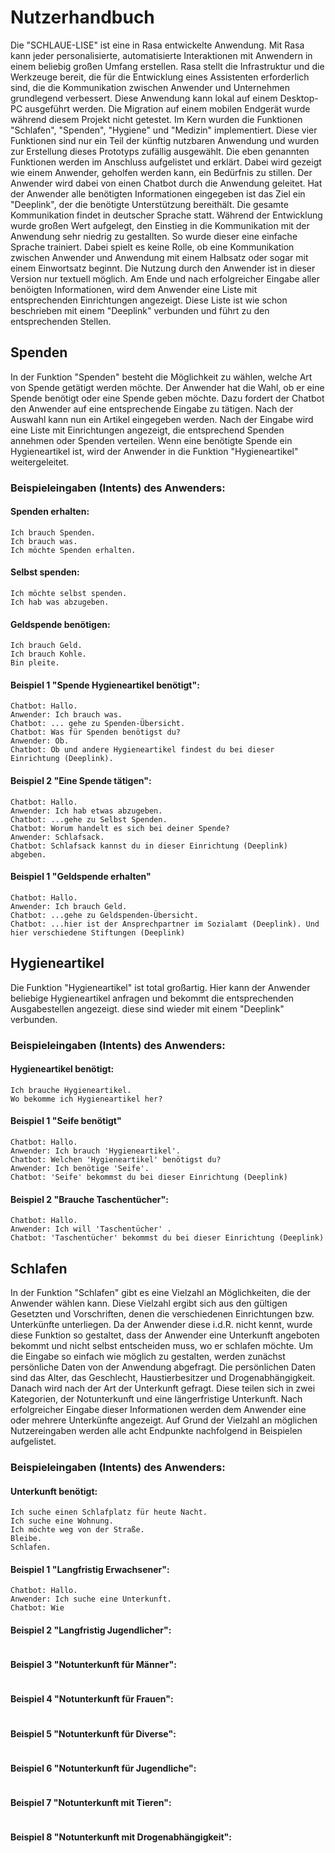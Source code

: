# Nutzerhandbuch
Die "SCHLAUE-LISE" ist eine in Rasa entwickelte Anwendung. Mit Rasa kann jeder personalisierte, automatisierte Interaktionen mit Anwendern in einem beliebig großen Umfang erstellen. Rasa stellt die Infrastruktur und die Werkzeuge bereit, die für die Entwicklung eines Assistenten erforderlich sind, die die Kommunikation zwischen Anwender und Unternehmen grundlegend verbessert.
Diese Anwendung kann lokal auf einem Desktop-PC ausgeführt werden. Die Migration auf einem mobilen Endgerät wurde während diesem Projekt nicht getestet. Im Kern wurden die Funktionen "Schlafen", "Spenden", "Hygiene" und "Medizin" implementiert. Diese vier Funktionen sind nur ein Teil der künftig nutzbaren Anwendung und wurden zur Erstellung dieses Prototyps zufällig ausgewählt.
Die eben genannten Funktionen werden im Anschluss aufgelistet und erklärt. Dabei wird gezeigt wie einem Anwender, geholfen werden kann, ein Bedürfnis zu stillen. Der Anwender wird dabei von einen Chatbot durch die Anwendung geleitet. Hat der Anwender alle benötigten Informationen eingegeben ist das Ziel ein "Deeplink", der die benötigte Unterstützung bereithält. Die gesamte Kommunikation findet in deutscher Sprache statt. Während der Entwicklung wurde großen Wert aufgelegt, den Einstieg in die Kommunikation mit der Anwendung sehr niedrig zu gestallten. So wurde dieser eine einfache Sprache trainiert. Dabei spielt es keine Rolle, ob eine Kommunikation zwischen Anwender und Anwendung mit einem Halbsatz oder sogar mit einem Einwortsatz beginnt. Die Nutzung durch den Anwender ist in dieser Version nur textuell möglich. Am Ende und nach erfolgreicher Eingabe aller benöigten Informationen, wird dem Anwender eine Liste mit entsprechenden Einrichtungen angezeigt. Diese Liste ist wie schon beschrieben mit einem "Deeplink" verbunden und führt zu den entsprechenden Stellen.

  

## Spenden
In der Funktion "Spenden" besteht die Möglichkeit zu wählen, welche Art von Spende getätigt werden möchte. Der Anwender hat die Wahl, ob er eine Spende benötigt oder eine Spende geben möchte. Dazu fordert der Chatbot den Anwender auf eine entsprechende Eingabe zu tätigen. Nach der Auswahl kann nun ein Artikel eingegeben werden. Nach der Eingabe wird eine Liste mit Einrichtungen angezeigt, die entsprechend Spenden annehmen oder Spenden verteilen. Wenn eine benötigte Spende ein Hygieneartikel ist, wird der Anwender in die Funktion "Hygieneartikel" weitergeleitet.
### Beispieleingaben (Intents) des Anwenders:
#### Spenden erhalten:
```
Ich brauch Spenden.
Ich brauch was.
Ich möchte Spenden erhalten.
```

#### Selbst spenden: 
```
Ich möchte selbst spenden.
Ich hab was abzugeben.
```

#### Geldspende benötigen:
```
Ich brauch Geld.
Ich brauch Kohle.
Bin pleite.
```
#### Beispiel 1 "Spende Hygieneartikel benötigt":
```
Chatbot: Hallo.
Anwender: Ich brauch was.
Chatbot: ... gehe zu Spenden-Übersicht.
Chatbot: Was für Spenden benötigst du?
Anwender: Ob.
Chatbot: Ob und andere Hygieneartikel findest du bei dieser Einrichtung (Deeplink).
```
#### Beispiel 2 "Eine Spende tätigen":
```
Chatbot: Hallo.
Anwender: Ich hab etwas abzugeben.
Chatbot: ...gehe zu Selbst Spenden.
Chatbot: Worum handelt es sich bei deiner Spende?
Anwender: Schlafsack.
Chatbot: Schlafsack kannst du in dieser Einrichtung (Deeplink) abgeben.
```
#### Beispiel 1 "Geldspende erhalten"
```
Chatbot: Hallo.
Anwender: Ich brauch Geld.
Chatbot: ...gehe zu Geldspenden-Übersicht.
Chatbot: ...hier ist der Ansprechpartner im Sozialamt (Deeplink). Und hier verschiedene Stiftungen (Deeplink)
```
## Hygieneartikel
Die Funktion "Hygieneartikel" ist total großartig. Hier kann der Anwender beliebige Hygieneartikel anfragen und bekommt die entsprechenden Ausgabestellen angezeigt. diese sind wieder mit einem "Deeplink" verbunden.
### Beispieleingaben (Intents) des Anwenders:
#### Hygieneartikel benötigt:
```
Ich brauche Hygieneartikel.
Wo bekomme ich Hygieneartikel her?
```
#### Beispiel 1 "Seife benötigt"
```
Chatbot: Hallo.
Anwender: Ich brauch 'Hygieneartikel'.
Chatbot: Welchen 'Hygieneartikel' benötigst du?
Anwender: Ich benötige 'Seife'.
Chatbot: 'Seife' bekommst du bei dieser Einrichtung (Deeplink)
```
#### Beispiel 2 "Brauche Taschentücher":
```
Chatbot: Hallo.
Anwender: Ich will 'Taschentücher' .
Chatbot: 'Taschentücher' bekommst du bei dieser Einrichtung (Deeplink)
```
## Schlafen
In der Funktion "Schlafen" gibt es eine Vielzahl an Möglichkeiten, die der Anwender wählen kann. Diese Vielzahl ergibt sich aus den gültigen Gesetzten und Vorschriften, denen die verschiedenen Einrichtungen bzw. Unterkünfte unterliegen. Da der Anwender diese i.d.R. nicht kennt, wurde diese Funktion so gestaltet, dass der Anwender eine Unterkunft angeboten bekommt und nicht selbst entscheiden muss, wo er schlafen möchte. Um die Eingabe so einfach wie möglich zu gestalten, werden zunächst persönliche Daten von der Anwendung abgefragt. Die persönlichen Daten sind das Alter, das Geschlecht, Haustierbesitzer und Drogenabhängigkeit. Danach wird nach der Art der Unterkunft gefragt. Diese teilen sich in zwei Kategorien, der Notunterkunft und eine längerfristige Unterkunft. Nach erfolgreicher Eingabe dieser Informationen werden dem Anwender eine oder mehrere Unterkünfte angezeigt. Auf Grund der Vielzahl an möglichen Nutzereingaben werden alle acht Endpunkte nachfolgend in Beispielen aufgelistet.
### Beispieleingaben (Intents) des Anwenders:
#### Unterkunft benötigt:
```
Ich suche einen Schlafplatz für heute Nacht.
Ich suche eine Wohnung.
Ich möchte weg von der Straße.
Bleibe.
Schlafen.
```
#### Beispiel 1 "Langfristig Erwachsener":
```
Chatbot: Hallo.
Anwender: Ich suche eine Unterkunft.
Chatbot: Wie 
```
#### Beispiel 2 "Langfristig Jugendlicher":
```
```
#### Beispiel 3 "Notunterkunft für Männer":
```
```
#### Beispiel 4 "Notunterkunft für Frauen":
```
```
#### Beispiel 5 "Notunterkunft für Diverse":
```
```
#### Beispiel 6 "Notunterkunft für Jugendliche":
```
```
#### Beispiel 7 "Notunterkunft mit Tieren":
```
```
#### Beispiel 8 "Notunterkunft mit Drogenabhängigkeit":
```
```
